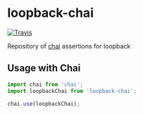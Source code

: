 # loopback-chai
[![Travis](https://img.shields.io/travis/InCuca/loopback-chai/master.svg)](https://travis-ci.org/InCuca/loopback-chai/branches)

Repository of [chai](http://www.chaijs.com) assertions for loopback

## Usage with Chai


```js
import chai from 'chai';
import loopbackChai from 'loopback-chai';

chai.use(loopbackChai);
```
